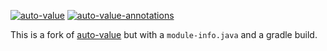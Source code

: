 [![auto-value](https://maven-badges.herokuapp.com/maven-central/io.github.jbock-java/auto-value/badge.svg?color=grey&subject=auto-value)](https://maven-badges.herokuapp.com/maven-central/io.github.jbock-java/auto-value)
[![auto-value-annotations](https://maven-badges.herokuapp.com/maven-central/io.github.jbock-java/auto-value-annotations/badge.svg?subject=auto-value-annotations)](https://maven-badges.herokuapp.com/maven-central/io.github.jbock-java/auto-value-annotations)

This is a fork of [auto-value](https://github.com/google/auto/tree/master/value)
but with a `module-info.java` and a gradle build.

